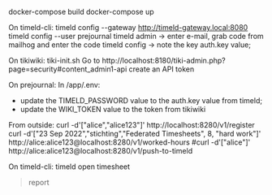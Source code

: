 docker-compose build
docker-compose up

On timeld-cli:
timeld config --gateway http://timeld-gateway.local:8080
timeld config --user prejournal
timeld admin
-> enter e-mail, grab code from mailhog and enter the code
timeld config
-> note the key auth.key value;

On tikiwiki:
tiki-init.sh
Go to http://localhost:8180/tiki-admin.php?page=security#content_admin1-api
create an API token

On prejournal:
In /app/.env:
- update the TIMELD_PASSWORD value to the auth.key value from timeld;
- update the WIKI_TOKEN value to the token from tikiwiki

From outside:
curl -d'["alice","alice123"]' http://localhost:8280/v1/register
curl -d'["23 Sep 2022","stichting","Federated Timesheets", 8, "hard work"]' http://alice:alice123@localhost:8280/v1/worked-hours
#curl -d'["alice"]' http://alice:alice123@localhost:8280/v1/push-to-timeld

On timeld-cli:
timeld open timesheet
> report

